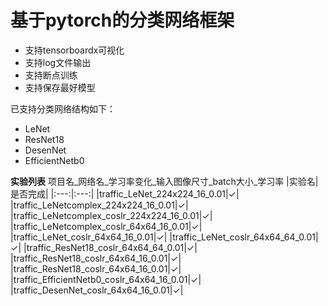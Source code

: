 # 基于pytorch的分类网络框架

- 支持tensorboardx可视化
- 支持log文件输出
- 支持断点训练
- 支持保存最好模型

已支持分类网络结构如下：

- LeNet
- ResNet18
- DesenNet
- EfficientNetb0


**实验列表**
项目名_网络名_学习率变化_输入图像尺寸_batch大小_学习率 
|实验名|是否完成|
|:---:|:---:|
|traffic_LeNet_224x224_16_0.01|$\checkmark$|
|traffic_LeNetcomplex_224x224_16_0.01|$\checkmark$|
|traffic_LeNetcomplex_coslr_224x224_16_0.01|$\checkmark$|
|traffic_LeNetcomplex_coslr_64x64_16_0.01|$\checkmark$|
|traffic_LeNet_coslr_64x64_16_0.01|$\checkmark$|
|traffic_LeNet_coslr_64x64_64_0.01|$\checkmark$|
|traffic_ResNet18_coslr_64x64_64_0.01|$\checkmark$|
|traffic_ResNet18_coslr_64x64_16_0.01|$\checkmark$|
|traffic_ResNet18_coslr_64x64_16_0.01|$\checkmark$|
|traffic_EfficientNetb0_coslr_64x64_16_0.01|$\checkmark$|
|traffic_DesenNet_coslr_64x64_16_0.01|$\checkmark$|



